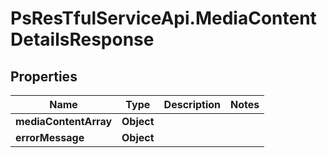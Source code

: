 # PsResTfulServiceApi.MediaContentDetailsResponse

## Properties
Name | Type | Description | Notes
------------ | ------------- | ------------- | -------------
**mediaContentArray** | **Object** |  | 
**errorMessage** | **Object** |  | 

